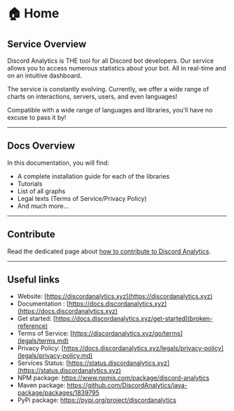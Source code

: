 # 🏠 Home

## Service Overview

Discord Analytics is THE tool for all Discord bot developers. Our service allows you to access numerous statistics about your bot. All in real-time and on an intuitive dashboard.

The service is constantly evolving. Currently, we offer a wide range of charts on interactions, servers, users, and even languages!

Compatible with a wide range of languages and libraries, you'll have no excuse to pass it by!

***

## Docs Overview

In this documentation, you will find:

* A complete installation guide for each of the libraries
* Tutorials
* List of all graphs
* Legal texts (Terms of Service/Privacy Policy)
* And much more...

---

## Contribute
Read the dedicated page about [how to contribute to Discord Analytics](/contribute).

---

## Useful links

* Website: [https://discordanalytics.xyz](https://discordanalytics.xyz)
* Documentation : [https://docs.discordanalytics.xyz](https://docs.discordanalytics.xyz)
* Get started: [https://docs.discordanalytics.xyz/get-started](broken-reference)
* Terms of Service: [https://discordanalytics.xyz/go/terms](legals/terms.md)
* Privacy Policy: [https://docs.discordanalytics.xyz/legals/privacy-policy](legals/privacy-policy.md)
* Services Status: [https://status.discordanalytics.xyz](https://status.discordanalytics.xyz)
* NPM package: https://www.npmjs.com/package/discord-analytics
* Maven package: https://github.com/DiscordAnalytics/java-package/packages/1839795
* PyPi package: https://pypi.org/project/discordanalytics
